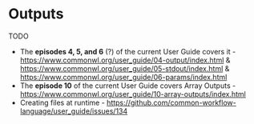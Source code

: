 # Outputs

TODO

- The **episodes 4, 5, and 6** (?) of the current User Guide covers it - https://www.commonwl.org/user_guide/04-output/index.html & https://www.commonwl.org/user_guide/05-stdout/index.html & https://www.commonwl.org/user_guide/06-params/index.html
- The **episode 10** of the current User Guide covers Array Outputs - https://www.commonwl.org/user_guide/10-array-outputs/index.html
- Creating files at runtime - https://github.com/common-workflow-language/user_guide/issues/134
